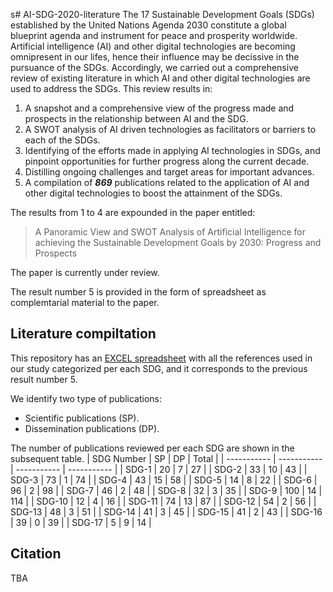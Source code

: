 s# AI-SDG-2020-literature
The 17 Sustainable Development Goals (SDGs) established by the United Nations Agenda 2030 constitute a global blueprint agenda and instrument for peace and prosperity worldwide. Artificial intelligence (AI) and other digital technologies are becoming omnipresent in our lifes, hence their influence may be decissive in the pursuance of the SDGs. Accordingly, we carried out a comprehensive review of existing literature in which AI and other digital technologies are used to address the SDGs. This review results in:

1. A snapshot and a comprehensive view of the progress made and prospects in the relationship between AI and the SDG.
2. A SWOT analysis of AI driven technologies as facilitators or barriers  to each of the SDGs.
3. Identifying of the efforts made in applying AI technologies in SDGs, and pinpoint opportunities for further progress along the current decade.
4. Distilling ongoing challenges and target areas for important advances.
5. A compilation of ***869*** publications related to the application of AI and other digital technologies to boost the attainment of the SDGs.

The results from 1 to 4 are expounded in the paper entitled:

>A Panoramic View and SWOT Analysis of Artificial Intelligence for achieving the Sustainable Development Goals by 2030: Progress and Prospects

The paper is currently under review.

The result number 5 is provided in the form of spreadsheet as complemtarial material to the paper.

## Literature compiltation
This repository has an [EXCEL spreadsheet](AI-SDG-2020-literature.xlsx) with all the references used in our study categorized per each SDG, and it corresponds to the previous result number 5.

We identify two type of publications:

* Scientific publications (SP).
* Dissemination publications (DP).

The number of publications reviewed per each SDG are shown in the subsequent table.
| SDG Number | SP | DP | Total |
| ----------- |  ----------- | ----------- | ----------- |
| SDG-1 | 20 | 7 | 27 |
| SDG-2 | 33 | 10 | 43 |
| SDG-3 | 73 | 1 | 74 |
| SDG-4 | 43 | 15 | 58 |
| SDG-5 | 14 | 8 | 22 |
| SDG-6 | 96 | 2 | 98 |
| SDG-7 | 46 | 2 | 48 |
| SDG-8 | 32 | 3 | 35 |
| SDG-9 | 100 | 14 | 114 |
| SDG-10 | 12 | 4 | 16 |
| SDG-11 | 74 | 13 | 87 |
| SDG-12 | 54 | 2 | 56 |
| SDG-13 | 48 | 3 | 51 |
| SDG-14 | 41 | 3 | 45 |
| SDG-15 | 41 | 2 | 43 |
| SDG-16 | 39 | 0 | 39 |
| SDG-17 | 5 | 9 | 14 |

## Citation
TBA
